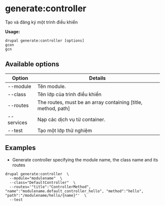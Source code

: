# generate:controller
Tạo và đăng ký một trình điều khiển

**Usage:**
```
drupal generate:controller [options]
gcon
gcn
```

## Available options
Option | Details
-------|-------------
--module | Tên module.
--class | Tên lớp của trình điều khiển
--routes | The routes, must be an array containing [title, method, path]
--services | Nạp các dịch vụ từ container.
--test | Tạo một lớp thử nghiệm

## Examples
* Generate controller specifying the module name, the class name and its routes
```
drupal generate:controller  \
  --module="modulename"  \
  --class="DefaultController"  \
  --routes='"title":"ControllerMethod", "name":"modulename.default_controller_hello", "method":"hello", "path":"/modulename/hello/{name}"'  \
  --test
```
